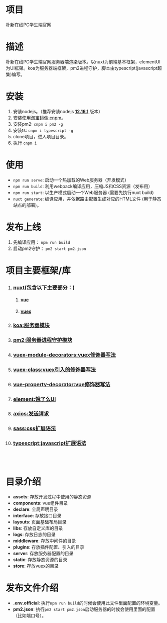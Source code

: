 # 项目
朴新在线PC学生端官网

# 描述
朴新在线PC学生端官网服务器端渲染版本。以nuxt为前端基本框架，elementUI为UI框架。koa为服务器端框架，pm2进程守护，脚本由typescript(javascript超集)编写。

# 安装
1. 安装nodejs。（推荐安装nodejs **[12.16.1](https://nodejs.org/download/release/v12.16.1/)** 版本）
1. 安装使用[淘宝镜像:cnpm](https://developer.aliyun.com/mirror/NPM?from=tnpm)。
1. 安装pm2: ```cnpm i pm2 -g```
1. 安装ts: ```cnpm i typescript -g```
1. clone项目，进入项目目录。
1. 执行 ```cnpm i```

# 使用
- ```npm run serve```: 启动一个热加载的Web服务器（开发模式）
- ```npm run build```: 利用webpack编译应用，压缩JS和CSS资源（发布用）
- ```npm run start```: 以生产模式启动一个Web服务器 (需要先执行nuxt build)
- ```nuxt generate```: 编译应用，并依据路由配置生成对应的HTML文件 (用于静态站点的部署)。

# 发布上线
1. 先编译应用： ```npm run build```
2. 启动pm2守护： ```pm2 start pm2.json```



# 项目主要框架/库
1. ### [nuxt](https://zh.nuxtjs.org/guide/installation/)(包含以下主要部分：)
    1. #### [vue](https://cn.vuejs.org/v2/guide/index.html)
    1. #### [vuex](https://vuex.vuejs.org/zh/guide/)

1. ### [koa:服务器模块](https://koa.bootcss.com/)

1. ### [pm2:服务器进程守护模块](https://pm2.keymetrics.io/)

1. ### [vuex-module-decorators:vuex修饰器写法](https://github.com/championswimmer/vuex-module-decorators)

1. ### [vuex-class:vuex引入的修饰器写法](https://github.com/ktsn/vuex-class)

1. ### [vue-property-decorator:vue修饰器写法](https://github.com/kaorun343/vue-property-decorator)

1. ### [element:饿了么UI](http://element-cn.eleme.io/#/zh-CN/component/installation)

1. ### [axios:发送请求](https://github.com/axios/axios)

1. ### [sass:css扩展语法](https://www.sass.hk/docs/)

1. ### [typescript:javascript扩展语法](https://ts.xcatliu.com/)

<br>
<br>

# 目录介绍
- **assets**: 存放开发过程中使用的静态资源
- **components**: vue组件目录
- **declare**: 全局声明目录
- **interface**: 存放接口目录
- **layouts**: 页面基础布局目录
- **libs**: 存放自定义库的目录
- **logs**: 存放日志的目录
- **middleware**: 存放中间件的目录
- **plugins**: 存放插件配置、引入的目录
- **server**: 存放服务器配置的目录
- **static**: 存放静态资源的目录
- **store**: 存放vuex的目录

# 发布文件介绍
- **.env.official**: 执行```npm run build```的时候会使用此文件里面配置的环境变量。
- **pm2.json**: 执行```pm2 start pm2.json```启动服务器的时候会使用里面的配置（比如端口号）。